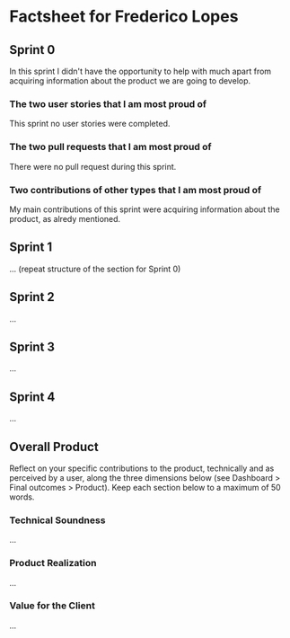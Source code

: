 # Factsheet for Frederico Lopes

## Sprint 0

In this sprint I didn't have the opportunity to help with much apart from acquiring information about the product we are going to develop.


### The two user stories that I am most proud of

This sprint no user stories were completed.


### The two pull requests that I am most proud of

There were no pull request during this sprint.

### Two contributions of other types that I am most proud of

My main contributions of this sprint were acquiring information about the product, as alredy mentioned.



## Sprint 1

... (repeat structure of the section for Sprint 0)


## Sprint 2

...


## Sprint 3

...


## Sprint 4

...


## Overall Product

Reflect on your specific contributions to the product, technically and as perceived by a user, along the three dimensions below (see Dashboard > Final outcomes > Product). Keep each section below to a maximum of 50 words.


### Technical Soundness

...


### Product Realization

...


### Value for the Client

...
